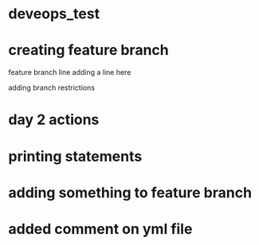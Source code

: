 # deveops_test
# creating feature branch
feature branch line
adding a line here

adding branch restrictions

# day 2 actions
# printing statements
# adding something to feature branch
# added comment on yml file
